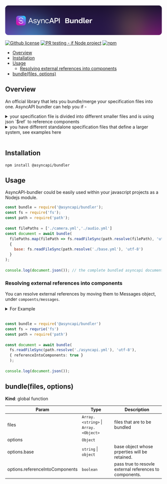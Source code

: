 [![AsyncAPI Bundler](./assets/logo.png)](https://www.asyncapi.com)

[![Github license](https://img.shields.io/github/license/asyncapi/bundler)](https://github.com/asyncapi/bundler/blob/main/LICENSE)
[![PR testing - if Node project](https://github.com/asyncapi/bundler/actions/workflows/if-nodejs-pr-testing.yml/badge.svg)](https://github.com/asyncapi/bundler/actions/workflows/if-nodejs-pr-testing.yml)
[![npm](https://img.shields.io/npm/dw/@asyncapi/bundler)](https://www.npmjs.com/package/@asyncapi/bundler)

<!-- toc is generated with GitHub Actions do not remove toc markers  -->

<!-- toc -->

- [Overview](#overview)
- [Installation](#installation)
- [Usage](#usage)
  * [Resolving external references into components](#resolving-external-references-into-components)
- [bundle(files, options)](#bundlefiles-options)

<!-- tocstop -->

## Overview
An official library that lets you bundle/merge your specification files into one. AsyncAPI bundler can help you if -

<details>
<summary>your specification file is divided into different smaller files and is using json `$ref` to reference components </summary>

```yaml

# asyncapi.yaml
asyncapi: '2.4.0'
info:
  title: Account Service
  version: 1.0.0
  description: This service is in charge of processing user signups
channels:
  user/signup:
    subscribe:
      message:
        $ref: './messages.yaml#/messages/UserSignedUp'

#messages.yaml
messages:
  UserSignedUp:
    payload:
      type: object
      properties:
        displayName:
          type: string
          description: Name of the user
        email:
          type: string
          format: email
          description: Email of the user

# After combining
asyncapi: 2.4.0
info:
  title: Account Service
  version: 1.0.0
  description: This service is in charge of processing user signups
channels:
  user/signedup:
    subscribe:
      message:
        payload:
          type: object
          properties:
            displayName:
              type: string
              description: Name of the user
            email:
              type: string
              format: email
              description: Email of the user

```

</details>

<details>
<summary>you have different standalone specification files that define a larger system, see examples here </summary>

```yaml

# signup.yaml
asyncapi: '2.4.0'
info:
  title: Account Service
  version: 1.0.0
  description: This service is in charge of processing user Signup

channels:
  user/signedup:
    subscribe:
      message:
        payload:
          type: object
          properties:
            displayName:
              type: string
            email:
              type: string
              format: email


# login.yaml
asyncapi: '2.4.0'
info:
  title: Account Service
  version: 1.0.0
  description: This service is in charge of processing user signup

channels:
  user/loggenin:
    subscribe:
      message:
        payload:
          type: object
          properties:
            displayName:
              type: string

# After combining
# asyncapi.yaml
asyncapi: '2.4.0'
info:
  title: Account Service
  version: 1.0.0
  description: This service is in charge for processing user authentication

channles:
  user/signedup:
    subscribe:
      message:
        payload:
          type: object
          properties:
            displayName:
              type: string
            email:
              type: string
              format: email
  user/loggedin:
    subscribe:
      message:
        payload:
          type: object
          properties:
            displayName:
              type: string
```

</details>

<br>

## Installation

```
npm install @asyncapi/bundler
```

## Usage

AsyncAPI-bundler could be easily used within your javascript projects as a Nodejs module.

```js
const bundle = require('@asyncapi/bundler');
const fs = require('fs');
const path = require('path');

const filePaths = ['./camera.yml','./audio.yml']
const document = await bundle(
  filePaths.map(filePath => fs.readFileSync(path.resolve(filePath), 'utf-8')),
  {
    base: fs.readFileSync(path.resolve('./base.yml'), 'utf-8')
  }
);

console.log(document.json()); // the complete bundled asyncapi document.
```

### Resolving external references into components
You can resolve external references by moving them to Messages object, under `compoents/messages`.

<details>
<summary>For Example</summary>

```yml
# asyncapi.yaml
asyncapi: '2.4.0'
info:
  title: Account Service
  version: 1.0.0
  description: This service is in charge of processing user signups
channels:
  user/signup:
    subscribe:
      message:
        $ref: './messages.yaml#/messages/UserSignedUp'

#messages.yaml
messages:
  UserSignedUp:
    payload:
      type: object
      properties:
        displayName:
          type: string
          description: Name of the user
        email:
          type: string
          format: email
          description: Email of the user

# After combining 
asyncapi: 2.4.0
info:
  title: Account Service
  version: 1.0.0
  description: This service is in charge of processing user signups
channels:
  user/signedup:
    subscribe:
      message:
        $ref: '#/components/messages/UserSignedUp'
components: 
  messages:
    UserSignedUp:
      payload:
        type: object
        properties:
          displayName:
            type: string
            description: Name of the user
          email:
            type: string
            format: email
            description: Email of the user
```
</details>

</br>

```ts
const bundle = require('@asyncapi/bundler')
const fs = requrie('fs')
const path = require('path')

const document = await bundle(
  fs.readFileSync(path.resolve('./asyncapi.yml'), 'utf-8'),
  { referenceIntoComponents: true }
  );

console.log(document.json()); 
```


<a name="bundle"></a>

## bundle(files, options)
**Kind**: global function

| Param | Type | Description |
| --- | --- | --- |
| files | <code>Array.&lt;string&gt;</code> \| <code>Array.&lt;Object&gt;</code> | files that are to be bundled |
| options | <code>Object</code> |  |
| options.base | <code>string</code> \| <code>object</code> | base object whose prperties will be retained. |
| options.referenceIntoComponents | <code>boolean<code> | pass true to resovle external references to components. |


